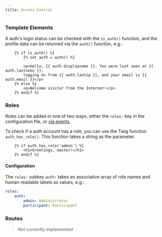 ```yaml
---
title: Access Control
---
```


### Template Elements

A auth's login status can be checked with the `is_auth()` function, and the
profile data can be returned via the `auth()` function, e.g.:


```twig
    {% if is_auth() %}
        {% set auth = auth() %}

        <p>Hello, {{ auth.displayname }}. You were last seen at {{ auth.lastseen }},
        logging on from {{ auth.lastip }}, and your email is {{ auth.email }}</p>
    {% else %}
        <p>Welcome visitor from the Internet!</p>
    {% endif %}
```

### Roles

Roles can be added in one of two ways, either the `roles:` key in the
configuration file, or [via events](Extending/adding-roles.md).

To check if a auth account has a role, you can use the Twig function
`auth_has_role()`. This function takes a string as the parameter.

```twig
    {% if auth_has_role('admin') %}
        <h1>Greetings, master!</h1>
    {% endif %}
```


#### Configuration

The `roles:` subkey `auth:` takes an associative array of role names
and human readable labels as values, e.g.:

```yaml
roles:
    auth:
        admin: Administrator
        participant: Participant
```


### Routes

> *Not currently implemented*
